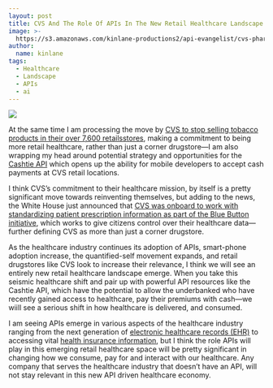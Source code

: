 ```yaml
---
layout: post
title: CVS And The Role Of APIs In The New Retail Healthcare Landscape
image: >-
  https://s3.amazonaws.com/kinlane-productions2/api-evangelist/cvs-pharmacy/cvs_logo_large.png
author:
  name: kinlane
tags:
  - Healthcare
  - Landscape
  - APIs
  - ai
---
```

[![](https://s3.amazonaws.com/kinlane-productions2/api-evangelist/cvs-pharmacy/cvs_logo_large.png)](http://info.cvscaremark.com/cvs-insights/cvs-quits)

At the same time I am processing the move by [CVS to stop selling tobacco products in their over 7,600 retailsstores](http://info.cvscaremark.com/cvs-insights/cvs-quits), making a commitment to being more retail healthcare, rather than just a corner drugstore—I am also wrapping my head around potential strategy and opportunities for the [Cashtie API](https://www.cashtie.com/) which opens up the ability for mobile developers to accept cash payments at CVS retail locations.

I think CVS’s commitment to their healthcare mission, by itself is a pretty significant move towards reinventing themselves, but adding to the news, the White House just announced that [CVS was onboard to work with standardizing patient prescription information as part of the Blue Button initiative](http://www.whitehouse.gov/blog/2014/02/07/leading-pharmacies-and-retailers-join-blue-button-initiative), which works to give citizens control over their healthcare data—further defining CVS as more than just a corner drugstore.

As the healthcare industry continues its adoption of APIs, smart-phone adoption increase, the quantified-self movement expands, and retail drugstores like CVS look to increase their relevance, I think we will see an entirely new retail healthcare landscape emerge. When you take this seismic healthcare shift and pair up with powerful API resources like the Cashtie API, which have the potential to allow the underbanked who have recently gained access to healthcare, pay their premiums with cash—we wiill see a serious shift in how healthcare is delivered, and consumed.

I am seeing APIs emerge in various aspects of the healthcare industry ranging from the next generation of [electronic healthcare records (EHR)](http://www.practicefusion.com/labs-documentation/) to accessing vital [health insurance information](https://www.eligibleapi.com/), but I think the role APIs will play in this emerging retail healthcare space will be pretty significant in changing how we consume, pay for and interact with our healthcare. Any company that serves the healthcare industry that doesn’t have an API, will not stay relevant in this new API driven healthcare economy.